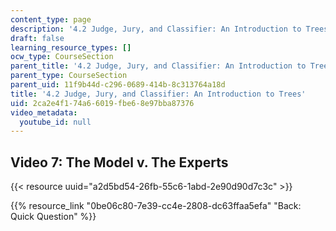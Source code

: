 ```yaml
---
content_type: page
description: '4.2 Judge, Jury, and Classifier: An Introduction to Trees'
draft: false
learning_resource_types: []
ocw_type: CourseSection
parent_title: '4.2 Judge, Jury, and Classifier: An Introduction to Trees '
parent_type: CourseSection
parent_uid: 11f9b44d-c296-0689-414b-8c313764a18d
title: '4.2 Judge, Jury, and Classifier: An Introduction to Trees'
uid: 2ca2e4f1-74a6-6019-fbe6-8e97bba87376
video_metadata:
  youtube_id: null
---
```

## Video 7: The Model v. The Experts

{{< resource uuid="a2d5bd54-26fb-55c6-1abd-2e90d90d7c3c" >}}

{{% resource_link "0be06c80-7e39-cc4e-2808-dc63ffaa5efa" "Back: Quick Question" %}}